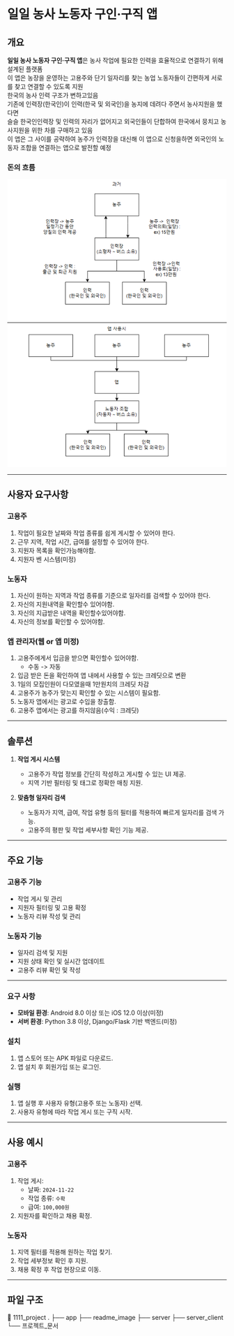 # 일일 농사 노동자 구인·구직 앱

## 개요
**일일 농사 노동자 구인·구직 앱**은 농사 작업에 필요한 인력을 효율적으로 연결하기 위해 설계된 플랫폼  
이 앱은 농장을 운영하는 고용주와 단기 일자리를 찾는 농업 노동자들이 간편하게 서로를 찾고 연결할 수 있도록 지원  
한국의 농사 인력 구조가 변하고있음  
기존에 인력장(한국인)이 인력(한국 및 외국인)을 농지에 데려다 주면서 농사지원을 했다면  
슬슬 한국인인력장 및 인력의 자리가 없어지고 외국인들이 단합하여 한국에서 뭉치고 농사지원을 위한 차를 구매하고 있음  
이 앱은 그 사이를 공략하여 농주가 인력장을 대신해 이 앱으로 신청을하면 외국인의 노동자 조합을 연결하는 앱으로 발전할 예정  

### 돈의 흐름
![인력 상황 - 과거](readme_image/인력_상황_과거.png)  ![인력 상황 - 앱사용시](readme_image/인력_상황_앱사용시.png)

---

## 사용자 요구사항
### 고용주
1. 작업이 필요한 날짜와 작업 종류를 쉽게 게시할 수 있어야 한다.
2. 근무 지역, 작업 시간, 급여를 설정할 수 있어야 한다.
3. 지원자 목록을 확인가능해야함.
4. 지원자 벤 시스템(미정)

### 노동자
1. 자신이 원하는 지역과 작업 종류를 기준으로 일자리를 검색할 수 있어야 한다.
2. 자신의 지원내역을 확인할수 있어야함.
3. 자신의 지급받은 내역을 확인할수있어야함.
4. 자신의 정보를 확인할 수 있어야함.

### 앱 관리자(웹 or 앱 미정)
1. 고용주에게서 입금을 받으면 확인할수 있어야함.
    - 수동 -> 자동
2. 입금 받은 돈을 확인하여 앱 내에서 사용할 수 있는 크레딧으로 변환
3. 1일의 모집인원이 다모였을때 1만원치의 크레딧 차감
4. 고용주가 농주가 맞는지 확인할 수 있는 시스템이 필요함.
5. 노동자 앱에서는 광고로 수입을 창출함.
6. 고용주 앱에서는 광고를 하지않음(수익 : 크레딧)

---

## 솔루션
1. **작업 게시 시스템**  
   - 고용주가 작업 정보를 간단히 작성하고 게시할 수 있는 UI 제공.
   - 지역 기반 필터링 및 태그로 정확한 매칭 지원.

2. **맞춤형 일자리 검색**  
   - 노동자가 지역, 급여, 작업 유형 등의 필터를 적용하여 빠르게 일자리를 검색 가능.
   - 고용주의 평판 및 작업 세부사항 확인 기능 제공.

---

## 주요 기능
### 고용주 기능
- 작업 게시 및 관리
- 지원자 필터링 및 고용 확정
- 노동자 리뷰 작성 및 관리

### 노동자 기능
- 일자리 검색 및 지원
- 지원 상태 확인 및 실시간 업데이트
- 고용주 리뷰 확인 및 작성

---

### 요구 사항
- **모바일 환경**: Android 8.0 이상 또는 iOS 12.0 이상(미정)
- **서버 환경**: Python 3.8 이상, Django/Flask 기반 백엔드(미정)

### 설치
1. 앱 스토어 또는 APK 파일로 다운로드.
2. 앱 설치 후 회원가입 또는 로그인.

### 실행
1. 앱 실행 후 사용자 유형(고용주 또는 노동자) 선택.
2. 사용자 유형에 따라 작업 게시 또는 구직 시작.

---

## 사용 예시

### 고용주
1. 작업 게시:
   - 날짜: `2024-11-22`
   - 작업 종류: `수확`
   - 급여: `100,000원`
2. 지원자를 확인하고 채용 확정.

### 노동자
1. 지역 필터를 적용해 원하는 작업 찾기.
2. 작업 세부정보 확인 후 지원.
3. 채용 확정 후 작업 현장으로 이동.

---

## 파일 구조
📂 1111_project
.
├── app
├── readme_image
├── server
├── server_client
└── 프로젝트_문서
